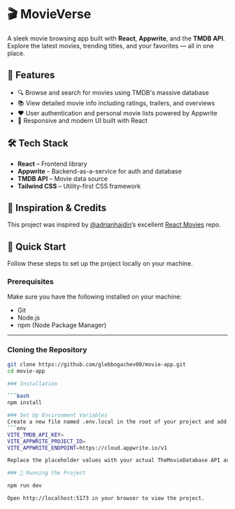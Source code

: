 # 🎬 MovieVerse

A sleek movie browsing app built with **React**, **Appwrite**, and the **TMDB API**. Explore the latest movies, trending titles, and your favorites — all in one place.

## 🚀 Features

- 🔍 Browse and search for movies using TMDB's massive database  
- 📚 View detailed movie info including ratings, trailers, and overviews  
- ❤️ User authentication and personal movie lists powered by Appwrite  
- 🎨 Responsive and modern UI built with React

## 🛠 Tech Stack

- **React** – Frontend library  
- **Appwrite** – Backend-as-a-service for auth and database  
- **TMDB API** – Movie data source  
- **Tailwind CSS** – Utility-first CSS framework 


## 🧠 Inspiration & Credits

This project was inspired by [@adrianhajdin](https://github.com/adrianhajdin)’s excellent [React Movies](https://github.com/adrianhajdin/react-movies) repo.  
## 🤸 Quick Start

Follow these steps to set up the project locally on your machine.

### Prerequisites

Make sure you have the following installed on your machine:

- Git  
- Node.js  
- npm (Node Package Manager)

---

### Cloning the Repository

```bash 
git clone https://github.com/glebbogachev00/movie-app.git
cd movie-app

### Installation

```bash 
npm install

### Set Up Environment Variables
Create a new file named .env.local in the root of your project and add the following content
```env
VITE_TMDB_API_KEY=
VITE_APPWRITE_PROJECT_ID=
VITE_APPWRITE_ENDPOINT=https://cloud.appwrite.io/v1

Replace the placeholder values with your actual TheMovieDatabase API and Appwrite credentials. You can obtain these credentials by signing up on the TheMovieDatabase and creating a new project on the Appwrite

### 🧪 Running the Project

npm run dev

Open http://localhost:5173 in your browser to view the project.
